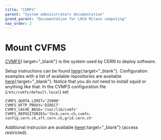 ```yaml
---
title: "CVMFS"
parent: "System administrators documentation"
grand_parent: "Documentation for LHCb Milano computing"
nav_order: 2
---
```


# Mount CVFMS
[CVMFS](https://cernvm.cern.ch/portal/filesystem){:target="_blank"} is the system used by CERN to deploy software.

Setup instructions can be found [here](https://cernvm.cern.ch/portal/filesystem/quickstart){:target="_blank"}.
Configuration examples with a list of available repositories are available [here](https://cernvm.cern.ch/portal/cvmfs/examples){:target="_blank"}.
Notice that you *do not* need to install squid or anything like that.
In the CVMFS configuration file (`/etc/cvmfs/default.local`) set
```
CVMFS_QUOTA_LIMIT='25000'
CVMFS_HTTP_PROXY='DIRECT'
CVMFS_CACHE_BASE='/var/lib/cvmfs'
CVMFS_REPOSITORIES='lhcb.cern.ch,cvmfs-config.cern.ch,sft.cern.ch,grid.cern.ch'
```

Additional instrucion are available [here](https://www.gridpp.ac.uk/wiki/UK_CVMFS_Deployment){:target="_blank"} (access restricted).
